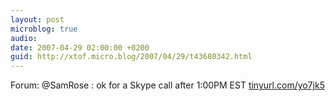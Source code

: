 ```yaml
---
layout: post
microblog: true
audio: 
date: 2007-04-29 02:00:00 +0200
guid: http://xtof.micro.blog/2007/04/29/t43680342.html
---
```

Forum: @SamRose : ok for a Skype call after 1:00PM EST [tinyurl.com/yo7jk5](http://tinyurl.com/yo7jk5)
